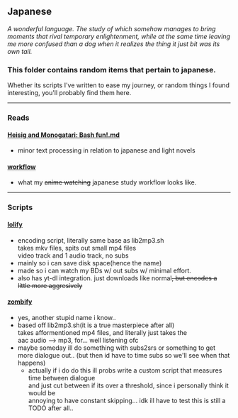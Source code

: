 ## Japanese
_A wonderful language. The study of which somehow manages to bring moments that rival temporary enlightenment, while at the same time leaving me more confused than a dog when it realizes the thing it just bit was its own tail._

### This folder contains random items that pertain to japanese.
Whether its scripts I've written to ease my journey, or random things I found interesting, you'll probably find them here.
<hr>

### Reads

#### [Heisig and Monogatari: Bash fun!.md](https://github.com/Colseph/scripts/blob/master/japanese/Heisig%20and%20Monogatari:%20Bash%20fun!.md)
   * minor text processing in relation to japanese and light novels
   
#### [workflow](https://github.com/Colseph/scripts/blob/master/japanese/workflow.md)
   * what my ~~anime watching~~ japanese study workflow looks like.
<hr>

### Scripts

#### [lolify](https://github.com/Colseph/scripts/blob/master/japanese/lolify)
   * encoding script, literally same base as lib2mp3.sh
     <br>takes mkv files, spits out small mp4 files
     <br>video track and 1 audio track, no subs
   * mainly so i can save disk space(hence the name)
   * made so i can watch my BDs w/ out subs w/ minimal effort.
   * also has yt-dl integration. just downloads like normal~~, but encodes a little more aggresively~~

#### [zombify](https://github.com/Colseph/scripts/blob/master/japanese/zombify)
   * yes, another stupid name i know..
   * based off lib2mp3.sh(it is a true masterpiece after all)
     <br>takes afformentioned mp4 files, and literally just takes the
     <br>aac audio --> mp3, for... well listening ofc
   * maybe someday ill do something with subs2srs or something to get
     <br>more dialogue out.. (but then id have to time subs so we'll see when that happens)
     - actually if i do do this ill probs write a custom script that measures time between dialogue
       <br>and just cut between if its over a threshold, since i personally think it would be
       <br>annoying to have constant skipping... idk ill have to test this is still a TODO after all..
